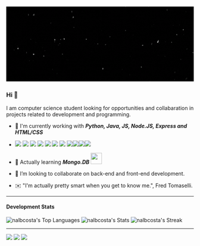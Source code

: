 ![](banner_gif.gif)
### Hi 👋
I am computer science student looking for opportunities and collabaration in projects related to development and programming.
- 🧠 I'm currently working with ***Python, Java, JS, Node.JS, Express and HTML/CSS***
- <img src="https://cdn.jsdelivr.net/gh/devicons/devicon@latest/icons/html5/html5-original.svg" width = "30" /> <img src="https://cdn.jsdelivr.net/gh/devicons/devicon@latest/icons/css3/css3-original.svg" width = "30"/> <img src="https://cdn.jsdelivr.net/gh/devicons/devicon@latest/icons/javascript/javascript-original.svg" width = "30" /> <img src="https://cdn.jsdelivr.net/gh/devicons/devicon@latest/icons/express/express-original.svg" width = "30" /> <img src="https://cdn.jsdelivr.net/gh/devicons/devicon@latest/icons/nodejs/nodejs-original.svg" width = "30" /> <img src="https://cdn.jsdelivr.net/gh/devicons/devicon@latest/icons/mongodb/mongodb-original.svg" width = "30" /> <img src="https://cdn.jsdelivr.net/gh/devicons/devicon@latest/icons/postgresql/postgresql-original.svg" width = "30" /> <img src="https://cdn.jsdelivr.net/gh/devicons/devicon@latest/icons/mysql/mysql-original.svg" width = "30" /><img src="https://cdn.jsdelivr.net/gh/devicons/devicon@latest/icons/json/json-original.svg" width = "30" /><img src="https://cdn.jsdelivr.net/gh/devicons/devicon@latest/icons/java/java-original-wordmark.svg" width = "30" /><img src="https://cdn.jsdelivr.net/gh/devicons/devicon@latest/icons/python/python-original.svg" width = "30" />
          
          
- 📘 Actually learning ***Mongo.DB*** <img src="https://cdn.jsdelivr.net/gh/devicons/devicon@latest/icons/mongodb/mongodb-original.svg" width = "30" height = "30"/>
- 🤝 I’m looking to collaborate on back-end and front-end development. 
- ✉️ "I'm actually pretty smart when you get to know me.", Fred Tomaselli.
***
#### Development Stats
![nalbcosta's Top Languages](https://github-readme-stats.vercel.app/api/top-langs/?username=nalbcosta&theme=tokyonight&show_icons=true&hide_border=true&layout=compact) ![nalbcosta's Stats](https://github-readme-stats.vercel.app/api?username=nalbcosta&theme=tokyonight&show_icons=true&hide_border=true&count_private=true&layout=compact)
![nalbcosta's Streak](https://github-readme-streak-stats.herokuapp.com/?user=nalbcosta&theme=tokyonight&hide_border=true&layout=compact)

_____
[<img src="https://img.shields.io/badge/twitter-%231DA1F2.svg?&style=for-the-badge&logo=twitter&logoColor=white" />](https://twitter.com/SirFinn_) [<img src="https://img.shields.io/badge/linkedin-%230077B5.svg?&style=for-the-badge&logo=linkedin&logoColor=white" />](https://www.linkedin.com/in/nalbert-schwank-costa-santos-a42b17222/) [<img src = "https://img.shields.io/badge/instagram-%23E4405F.svg?&style=for-the-badge&logo=instagram&logoColor=white">](https://www.instagram.com/nalbcosta/)
